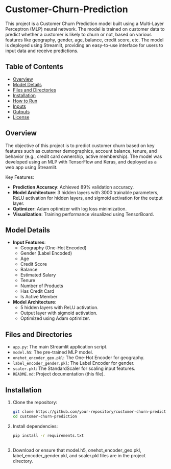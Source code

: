 # Customer-Churn-Prediction

This project is a Customer Churn Prediction model built using a Multi-Layer Perceptron (MLP) neural network. The model is trained on customer data to predict whether a customer is likely to churn or not, based on various features like geography, gender, age, balance, credit score, etc. The model is deployed using Streamlit, providing an easy-to-use interface for users to input data and receive predictions.

## Table of Contents
- [Overview](#overview)
- [Model Details](#model-details)
- [Files and Directories](#files-and-directories)
- [Installation](#installation)
- [How to Run](#how-to-run)
- [Inputs](#inputs)
- [Outputs](#outputs)
- [License](#license)

## Overview
The objective of this project is to predict customer churn based on key features such as customer demographics, account balance, tenure, and behavior (e.g., credit card ownership, active membership). The model was developed using an MLP with TensorFlow and Keras, and deployed as a web app using Streamlit. 

Key Features:
- **Prediction Accuracy**: Achieved 89% validation accuracy.
- **Model Architecture**: 3 hidden layers with 3000 trainable parameters, ReLU activation for hidden layers, and sigmoid activation for the output layer.
- **Optimizer**: Adam optimizer with log loss minimization.
- **Visualization**: Training performance visualized using TensorBoard.
  
## Model Details
- **Input Features**:  
  - Geography (One-Hot Encoded)
  - Gender (Label Encoded)
  - Age
  - Credit Score
  - Balance
  - Estimated Salary
  - Tenure
  - Number of Products
  - Has Credit Card
  - Is Active Member
- **Model Architecture**:
  - 5 hidden layers with ReLU activation.
  - Output layer with sigmoid activation.
  - Optimized using Adam optimizer.
  
## Files and Directories
- `app.py`: The main Streamlit application script.
- `model.h5`: The pre-trained MLP model.
- `onehot_encoder_geo.pkl`: The One-Hot Encoder for geography.
- `label_encoder_gender.pkl`: The Label Encoder for gender.
- `scaler.pkl`: The StandardScaler for scaling input features.
- `README.md`: Project documentation (this file).

## Installation
1. Clone the repository:
   ```bash
   git clone https://github.com/your-repository/customer-churn-prediction.git
   cd customer-churn-prediction

2. Install dependencies:
   ```bash
   pip install -r requirements.txt
  
3. Download or ensure that model.h5, onehot_encoder_geo.pkl, label_encoder_gender.pkl, and scaler.pkl files are in the project directory.
